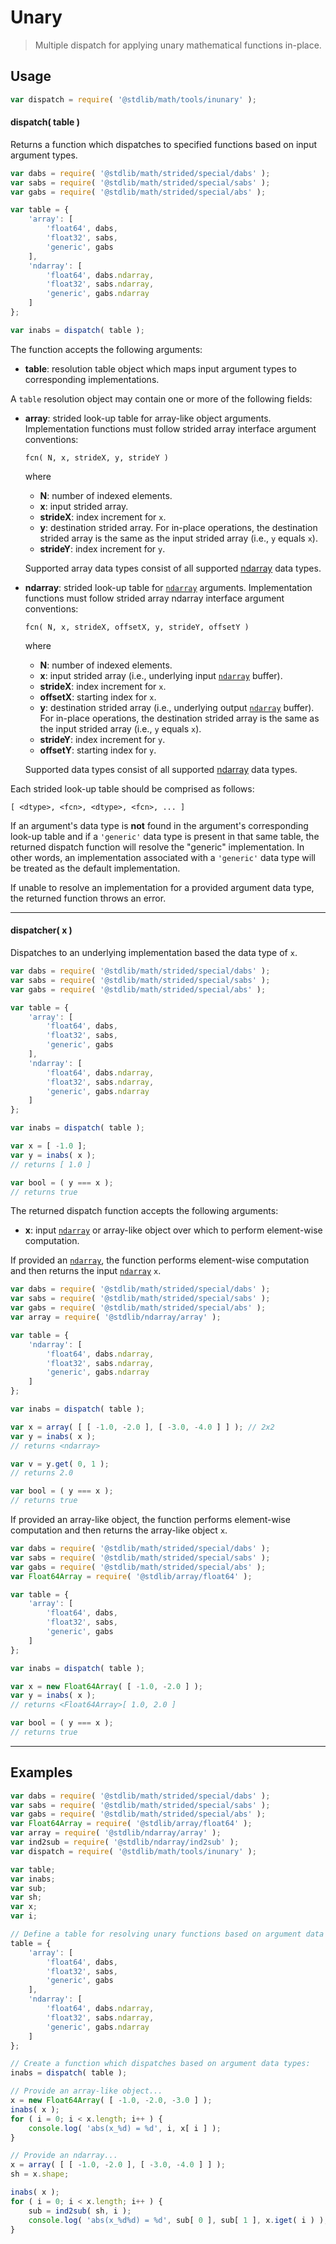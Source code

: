 <!--

@license Apache-2.0

Copyright (c) 2021 The Stdlib Authors.

Licensed under the Apache License, Version 2.0 (the "License");
you may not use this file except in compliance with the License.
You may obtain a copy of the License at

   http://www.apache.org/licenses/LICENSE-2.0

Unless required by applicable law or agreed to in writing, software
distributed under the License is distributed on an "AS IS" BASIS,
WITHOUT WARRANTIES OR CONDITIONS OF ANY KIND, either express or implied.
See the License for the specific language governing permissions and
limitations under the License.

-->

# Unary

> Multiple dispatch for applying unary mathematical functions in-place.

<!-- Section to include introductory text. Make sure to keep an empty line after the intro `section` element and another before the `/section` close. -->

<section class="intro">

</section>

<!-- /.intro -->

<!-- Package usage documentation. -->

<section class="usage">

## Usage

```javascript
var dispatch = require( '@stdlib/math/tools/inunary' );
```

#### dispatch( table )

Returns a function which dispatches to specified functions based on input argument types.

<!-- eslint-disable array-element-newline -->

```javascript
var dabs = require( '@stdlib/math/strided/special/dabs' );
var sabs = require( '@stdlib/math/strided/special/sabs' );
var gabs = require( '@stdlib/math/strided/special/abs' );

var table = {
    'array': [
        'float64', dabs,
        'float32', sabs,
        'generic', gabs
    ],
    'ndarray': [
        'float64', dabs.ndarray,
        'float32', sabs.ndarray,
        'generic', gabs.ndarray
    ]
};

var inabs = dispatch( table );
```

The function accepts the following arguments:

-   **table**: resolution table object which maps input argument types to corresponding implementations.

A `table` resolution object may contain one or more of the following fields:

-   **array**: strided look-up table for array-like object arguments. Implementation functions must follow strided array interface argument conventions:

    ```text
    fcn( N, x, strideX, y, strideY )
    ```

    where

    -   **N**: number of indexed elements.
    -   **x**: input strided array.
    -   **strideX**: index increment for `x`.
    -   **y**: destination strided array. For in-place operations, the destination strided array is the same as the input strided array (i.e., `y` equals `x`).
    -   **strideY**: index increment for `y`.

    Supported array data types consist of all supported [ndarray][@stdlib/ndarray/dtypes] data types.

-   **ndarray**: strided look-up table for [`ndarray`][@stdlib/ndarray/ctor] arguments. Implementation functions must follow strided array ndarray interface argument conventions:

    ```text
    fcn( N, x, strideX, offsetX, y, strideY, offsetY )
    ```

    where

    -   **N**: number of indexed elements.
    -   **x**: input strided array (i.e., underlying input [`ndarray`][@stdlib/ndarray/ctor] buffer).
    -   **strideX**: index increment for `x`.
    -   **offsetX**: starting index for `x`.
    -   **y**: destination strided array (i.e., underlying output [`ndarray`][@stdlib/ndarray/ctor] buffer). For in-place operations, the destination strided array is the same as the input strided array (i.e., `y` equals `x`).
    -   **strideY**: index increment for `y`.
    -   **offsetY**: starting index for `y`.

    Supported data types consist of all supported [ndarray][@stdlib/ndarray/dtypes] data types.

Each strided look-up table should be comprised as follows:

```text
[ <dtype>, <fcn>, <dtype>, <fcn>, ... ]
```

If an argument's data type is **not** found in the argument's corresponding look-up table and if a `'generic'` data type is present in that same table, the returned dispatch function will resolve the "generic" implementation. In other words, an implementation associated with a `'generic'` data type will be treated as the default implementation.

If unable to resolve an implementation for a provided argument data type, the returned function throws an error.

* * *

#### dispatcher( x )

Dispatches to an underlying implementation based the data type of `x`.

<!-- eslint-disable array-element-newline -->

```javascript
var dabs = require( '@stdlib/math/strided/special/dabs' );
var sabs = require( '@stdlib/math/strided/special/sabs' );
var gabs = require( '@stdlib/math/strided/special/abs' );

var table = {
    'array': [
        'float64', dabs,
        'float32', sabs,
        'generic', gabs
    ],
    'ndarray': [
        'float64', dabs.ndarray,
        'float32', sabs.ndarray,
        'generic', gabs.ndarray
    ]
};

var inabs = dispatch( table );

var x = [ -1.0 ];
var y = inabs( x );
// returns [ 1.0 ]

var bool = ( y === x );
// returns true
```

The returned dispatch function accepts the following arguments:

-   **x**: input [`ndarray`][@stdlib/ndarray/ctor] or array-like object over which to perform element-wise computation.

If provided an [`ndarray`][@stdlib/ndarray/ctor], the function performs element-wise computation and then returns the input [`ndarray`][@stdlib/ndarray/ctor] `x`.

<!-- eslint-disable array-element-newline -->

```javascript
var dabs = require( '@stdlib/math/strided/special/dabs' );
var sabs = require( '@stdlib/math/strided/special/sabs' );
var gabs = require( '@stdlib/math/strided/special/abs' );
var array = require( '@stdlib/ndarray/array' );

var table = {
    'ndarray': [
        'float64', dabs.ndarray,
        'float32', sabs.ndarray,
        'generic', gabs.ndarray
    ]
};

var inabs = dispatch( table );

var x = array( [ [ -1.0, -2.0 ], [ -3.0, -4.0 ] ] ); // 2x2
var y = inabs( x );
// returns <ndarray>

var v = y.get( 0, 1 );
// returns 2.0

var bool = ( y === x );
// returns true
```

If provided an array-like object, the function performs element-wise computation and then returns the array-like object `x`.

<!-- eslint-disable array-element-newline -->

```javascript
var dabs = require( '@stdlib/math/strided/special/dabs' );
var sabs = require( '@stdlib/math/strided/special/sabs' );
var gabs = require( '@stdlib/math/strided/special/abs' );
var Float64Array = require( '@stdlib/array/float64' );

var table = {
    'array': [
        'float64', dabs,
        'float32', sabs,
        'generic', gabs
    ]
};

var inabs = dispatch( table );

var x = new Float64Array( [ -1.0, -2.0 ] );
var y = inabs( x );
// returns <Float64Array>[ 1.0, 2.0 ]

var bool = ( y === x );
// returns true
```

</section>

<!-- /.usage -->

<!-- Package usage notes. Make sure to keep an empty line after the `section` element and another before the `/section` close. -->

<section class="notes">

</section>

<!-- /.notes -->

<!-- Package usage examples. -->

* * *

<section class="examples">

## Examples

<!-- eslint-disable array-element-newline -->

<!-- eslint no-undef: "error" -->

```javascript
var dabs = require( '@stdlib/math/strided/special/dabs' );
var sabs = require( '@stdlib/math/strided/special/sabs' );
var gabs = require( '@stdlib/math/strided/special/abs' );
var Float64Array = require( '@stdlib/array/float64' );
var array = require( '@stdlib/ndarray/array' );
var ind2sub = require( '@stdlib/ndarray/ind2sub' );
var dispatch = require( '@stdlib/math/tools/inunary' );

var table;
var inabs;
var sub;
var sh;
var x;
var i;

// Define a table for resolving unary functions based on argument data types:
table = {
    'array': [
        'float64', dabs,
        'float32', sabs,
        'generic', gabs
    ],
    'ndarray': [
        'float64', dabs.ndarray,
        'float32', sabs.ndarray,
        'generic', gabs.ndarray
    ]
};

// Create a function which dispatches based on argument data types:
inabs = dispatch( table );

// Provide an array-like object...
x = new Float64Array( [ -1.0, -2.0, -3.0 ] );
inabs( x );
for ( i = 0; i < x.length; i++ ) {
    console.log( 'abs(x_%d) = %d', i, x[ i ] );
}

// Provide an ndarray...
x = array( [ [ -1.0, -2.0 ], [ -3.0, -4.0 ] ] );
sh = x.shape;

inabs( x );
for ( i = 0; i < x.length; i++ ) {
    sub = ind2sub( sh, i );
    console.log( 'abs(x_%d%d) = %d', sub[ 0 ], sub[ 1 ], x.iget( i ) );
}
```

</section>

<!-- /.examples -->

<!-- Section to include cited references. If references are included, add a horizontal rule *before* the section. Make sure to keep an empty line after the `section` element and another before the `/section` close. -->

<section class="references">

</section>

<!-- /.references -->

<!-- Section for all links. Make sure to keep an empty line after the `section` element and another before the `/section` close. -->

<section class="links">

[@stdlib/ndarray/ctor]: https://github.com/stdlib-js/stdlib

[@stdlib/ndarray/dtypes]: https://github.com/stdlib-js/stdlib

</section>

<!-- /.links -->
